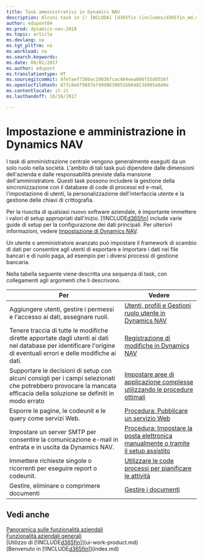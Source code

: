 ```yaml
---
title: Task amministrativi in Dynamics NAV
description: Alcuni task in [! INCLUDA] [d365fin (includes/d365fin_md.md)] richiedono un setup e un'amministrazione centrale. In questa sezione, viene fornita una descrizione di tali task e informazioni su come utilizzarli.
author: edupont04
ms.prod: dynamics-nav-2018
ms.topic: article
ms.devlang: na
ms.tgt_pltfrm: na
ms.workload: na
ms.search.keywords: 
ms.date: 09/01/2017
ms.author: edupont
ms.translationtype: HT
ms.sourcegitcommit: 4fefaef7380ac10836fcac404eea006f55d8556f
ms.openlocfilehash: 873c8e6f9887ef49d8639851bb64013d985e640e
ms.contentlocale: it-it
ms.lasthandoff: 10/16/2017

---
```

# <a name="setup-and-administration-in-dynamics-nav"></a>Impostazione e amministrazione in Dynamics NAV
I task di amministrazione centrale vengono generalmente eseguiti da un solo ruolo nella società. L'ambito di tali task può dipendere dalle dimensioni dell'azienda e dalle responsabilità previste dalla mansione dell'amministratore. Questi task possono includere la gestione della sincronizzazione con il database di code di processi ed e-mail, l'impostazione di utenti, la personalizzazione dell'interfaccia utente e la gestione delle chiavi di crittografia.  

Per la riuscita di qualsiasi nuovo software aziendale, è importante immettere i valori di setup appropriati dall'inizio. [!INCLUDE[d365fin](includes/d365fin_md.md)] include varie guide di setup per la configurazione dei dati principali. Per ulteriori informazioni, vedere [Impostazione di Dynamics NAV](setup.md).

<!--Whether you use [!INCLUDE[rim](../../includes/rim_md.md)] to implement setup values or you manually enter them in the new company, you can support your setup decisions with some general recommendations for selected setup fields that are known to potentially cause the solution to be inefficient if defined incorrectly.-->  

Un utente o amministratore avanzato può impostare il framework di scambio di dati per consentire agli utenti di esportare e importare i dati nei file bancari e di ruolo paga, ad esempio per i diversi processi di gestione bancaria.  

Nella tabella seguente viene descritta una sequenza di task, con collegamenti agli argomenti che li descrivono.   

|**Per**|**Vedere**|  
|------------|-------------|  
|Aggiungere utenti, gestire i permessi e l'accesso ai dati, assegnare ruoli.|[Utenti, profili e Gestioni ruolo utente in Dynamics NAV](admin-users-profiles-roles.md)|  
|Tenere traccia di tutte le modifiche dirette apportate dagli utenti ai dati nel database per identificare l'origine di eventuali errori e delle modifiche ai dati.|[Registrazione di modifiche in Dynamics NAV](across-log-changes.md)|  
|Supportare le decisioni di setup con alcuni consigli per i campi selezionati che potrebbero provocare la mancata efficacia della soluzione se definiti in modo errato|[Impostare aree di applicazione complesse utilizzando le procedure ottimali](set-up-complex-application-areas-using-best-practices.md)|  
|Esporre le pagine, le codeunit e le query come servizi Web.|[Procedura: Pubblicare un servizio Web](across-how-publish-web-service.md)|  
|Impostare un server SMTP per consentire la comunicazione e-mail in entrata e in uscita da Dynamics NAV.| [Procedura: Impostare la posta elettronica manualmente o tramite il setup assistito](madeira-how-setup-email.md)|  
|Immettere richieste singole o ricorrenti per eseguire report o codeunit.|[Utilizzare le code processi per pianificare le attività](admin-job-queues-schedule-tasks.md)|  
|Gestire, eliminare o comprimere documenti|[Gestire i documenti](admin-manage-documents.md)|  

## <a name="see-also"></a>Vedi anche
[Panoramica sulle funzionalità aziendali](madeira-business-functionality.md)  
[Funzionalità aziendali generali](ui-across-business-areas.md)  
[Utilizzo di [!INCLUDE[d365fin](includes/d365fin_md.md)]](ui-work-product.md)  
[Benvenuto in [!INCLUDE[d365fin](includes/d365fin_md.md)]](index.md)  

